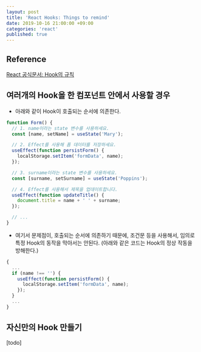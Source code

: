 ```yaml
---
layout: post
title: 'React Hooks: Things to remind'
date: 2019-10-16 21:00:00 +09:00
categories: 'react'
published: true
---
```


## Reference

[React 공식문서: Hook의 규칙](https://ko.reactjs.org/docs/hooks-rules.html)

## 여러개의 Hook을 한 컴포넌트 안에서 사용할 경우

- 아래와 같이 Hook이 호출되는 순서에 의존한다.

```javascript
function Form() {
  // 1. name이라는 state 변수를 사용하세요.
  const [name, setName] = useState('Mary');

  // 2. Effect를 사용해 폼 데이터를 저장하세요.
  useEffect(function persistForm() {
    localStorage.setItem('formData', name);
  });

  // 3. surname이라는 state 변수를 사용하세요.
  const [surname, setSurname] = useState('Poppins');

  // 4. Effect를 사용해서 제목을 업데이트합니다.
  useEffect(function updateTitle() {
    document.title = name + ' ' + surname;
  });

  // ...
}
```

- 여기서 문제점이, 호출되는 순서에 의존하기 때문에, 조건문 등을 사용해서, 임의로 특정 Hook의 동작을 막아서는 안된다. (아래와 같은 코드는 Hook의 정상 작동을 방해한다.)

```javascript
{
  ...
  if (name !== '') {
    useEffect(function persistForm() {
      localStorage.setItem('formData', name);
    });
  }
  ...
}
```

## 자신만의 Hook 만들기

[todo]
